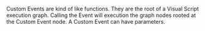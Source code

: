 Custom Events are kind of like functions.
They are the root of a Visual Script execution graph.
Calling the Event will execution the graph nodes rooted at the Custom Event node.
A Custom Event can have parameters.